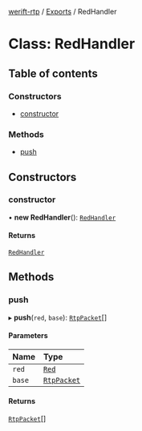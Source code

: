 [werift-rtp](../README.md) / [Exports](../modules.md) / RedHandler

# Class: RedHandler

## Table of contents

### Constructors

- [constructor](RedHandler.md#constructor)

### Methods

- [push](RedHandler.md#push)

## Constructors

### constructor

• **new RedHandler**(): [`RedHandler`](RedHandler.md)

#### Returns

[`RedHandler`](RedHandler.md)

## Methods

### push

▸ **push**(`red`, `base`): [`RtpPacket`](RtpPacket.md)[]

#### Parameters

| Name | Type |
| :------ | :------ |
| `red` | [`Red`](Red.md) |
| `base` | [`RtpPacket`](RtpPacket.md) |

#### Returns

[`RtpPacket`](RtpPacket.md)[]
